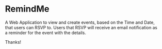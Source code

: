 # RemindMe
A Web Application to view and create events, based on the Time and Date, that users can RSVP to. Users that RSVP will receive an email notification as a reminder for the event with the details.

Thanks!